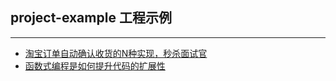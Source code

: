 ##  project-example 工程示例

---


* [淘宝订单自动确认收货的N种实现，秒杀面试官](https://mp.weixin.qq.com/s/eBYN57B6sMEk3C4m7hmTXw)
* [函数式编程是如何提升代码的扩展性](https://mp.weixin.qq.com/s/my-CSSJ7k9T48U3BFIXbZA)